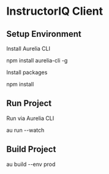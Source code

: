# InstructorIQ Client

## Setup Environment

Install Aurelia CLI

  npm install aurelia-cli -g

Install packages

  npm install

## Run Project

Run via Aurelia CLI

  au run --watch

## Build Project

  au build --env prod

